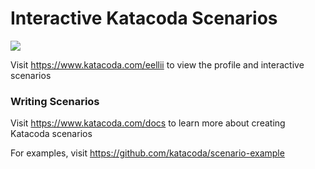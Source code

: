 # Interactive Katacoda Scenarios

[![](http://shields.katacoda.com/katacoda/eellii/count.svg)](https://www.katacoda.com/eellii "Get your profile on Katacoda.com")

Visit https://www.katacoda.com/eellii to view the profile and interactive scenarios

### Writing Scenarios
Visit https://www.katacoda.com/docs to learn more about creating Katacoda scenarios

For examples, visit https://github.com/katacoda/scenario-example
